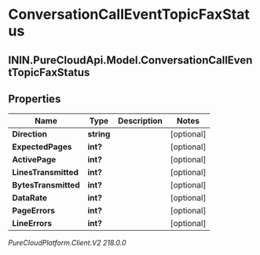 # ConversationCallEventTopicFaxStatus

## ININ.PureCloudApi.Model.ConversationCallEventTopicFaxStatus

## Properties

|Name | Type | Description | Notes|
|------------ | ------------- | ------------- | -------------|
| **Direction** | **string** |  | [optional] |
| **ExpectedPages** | **int?** |  | [optional] |
| **ActivePage** | **int?** |  | [optional] |
| **LinesTransmitted** | **int?** |  | [optional] |
| **BytesTransmitted** | **int?** |  | [optional] |
| **DataRate** | **int?** |  | [optional] |
| **PageErrors** | **int?** |  | [optional] |
| **LineErrors** | **int?** |  | [optional] |



_PureCloudPlatform.Client.V2 218.0.0_

